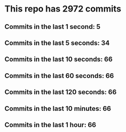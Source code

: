 # This repo has 2972 commits

## Commits in the last 1 second: 5
## Commits in the last 5 seconds: 34
## Commits in the last 10 seconds: 66
## Commits in the last 60 seconds: 66
## Commits in the last 120 seconds: 66
## Commits in the last 10 minutes: 66
## Commits in the last 1 hour: 66
